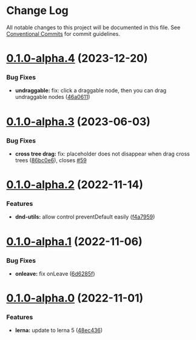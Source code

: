 # Change Log

All notable changes to this project will be documented in this file.
See [Conventional Commits](https://conventionalcommits.org) for commit guidelines.

# [0.1.0-alpha.4](https://github.com/phphe/he-tree/compare/@he-tree/dnd-utils@0.1.0-alpha.3...@he-tree/dnd-utils@0.1.0-alpha.4) (2023-12-20)


### Bug Fixes

* **undraggable:** fix: click a draggable node, then you can drag undraggable nodes ([46a0611](https://github.com/phphe/he-tree/commit/46a06116901cb266af42e416f5cf1e18a8e10f2e))





# [0.1.0-alpha.3](https://github.com/phphe/he-tree/compare/@he-tree/dnd-utils@0.1.0-alpha.2...@he-tree/dnd-utils@0.1.0-alpha.3) (2023-06-03)


### Bug Fixes

* **cross tree drag:** fix: placeholder does not disappear when drag cross trees ([86bc0e6](https://github.com/phphe/he-tree/commit/86bc0e6b5d552f8e9ef315fcb93ac208ecceb219)), closes [#59](https://github.com/phphe/he-tree/issues/59)





# [0.1.0-alpha.2](https://github.com/phphe/he-tree/compare/@he-tree/dnd-utils@0.1.0-alpha.1...@he-tree/dnd-utils@0.1.0-alpha.2) (2022-11-14)


### Features

* **dnd-utils:** allow control preventDefault easily ([f4a7959](https://github.com/phphe/he-tree/commit/f4a7959c92a8b3ecd8ac091172f88a92e477e0a0))





# [0.1.0-alpha.1](https://github.com/phphe/he-tree/compare/@he-tree/dnd-utils@0.1.0-alpha.0...@he-tree/dnd-utils@0.1.0-alpha.1) (2022-11-06)


### Bug Fixes

* **onleave:** fix onLeave ([6d6285f](https://github.com/phphe/he-tree/commit/6d6285f91ae90e4f9d38736bc400f7e1294bf067))





# [0.1.0-alpha.0](https://github.com/phphe/he-tree/compare/@he-tree/dnd-utils@0.0.3-alpha.0...@he-tree/dnd-utils@0.1.0-alpha.0) (2022-11-01)


### Features

* **lerna:** update to lerna 5 ([48ec436](https://github.com/phphe/he-tree/commit/48ec436bbd398e6b90575f90131a50ded5cdf1fb))
